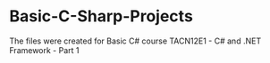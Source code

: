 # Basic-C-Sharp-Projects

The files were created for Basic C# course TACN12E1 - C# and .NET Framework - Part 1
